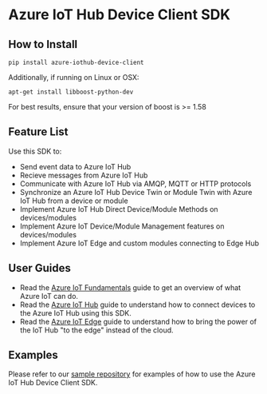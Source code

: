# Azure IoT Hub Device Client SDK

## How to Install
```
pip install azure-iothub-device-client
```

Additionally, if running on Linux or OSX:

```
apt-get install libboost-python-dev
```

For best results, ensure that your version of boost is >= 1.58

## Feature List
Use this SDK to:

* Send event data to Azure IoT Hub
* Recieve messages from Azure IoT Hub
* Communicate with Azure IoT Hub via AMQP, MQTT or HTTP protocols
* Synchronize an Azure IoT Hub Device Twin or Module Twin with Azure IoT Hub from a device or module
* Implement Azure IoT Hub Direct Device/Module Methods on devices/modules
* Implement Azure IoT Device/Module Management features on devices/modules
* Implement Azure IoT Edge and custom modules connecting to Edge Hub

## User Guides
* Read the [Azure IoT Fundamentals][iot-fundamentals] guide to get an overview of what Azure IoT can do.
* Read the [Azure IoT Hub][iothub-doc] guide to understand how to connect devices to the Azure IoT Hub using this SDK.
* Read the [Azure IoT Edge][edge-doc] guide to understand how to bring the power of the IoT Hub "to the edge" instead of the cloud.

## Examples
Please refer to our [sample repository][device-samples] for examples of how to use the Azure IoT Hub Device Client SDK.


[iot-fundamentals]: https://docs.microsoft.com/en-us/azure/iot-fundamentals/
[iothub-doc]: https://docs.microsoft.com/en-us/azure/iot-hub/
[edge-doc]:
https://docs.microsoft.com/en-us/azure/iot-edge/
[device-samples]: https://github.com/Azure/azure-iot-sdk-python/tree/master/device/samples